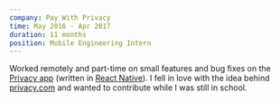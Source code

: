 ```yaml
---
company: Pay With Privacy
time: May 2016 - Apr 2017
duration: 11 months
position: Mobile Engineering Intern
---
```

Worked remotely and part-time on small features and bug fixes on the [Privacy app](https://itunes.apple.com/us/app/privacy.com-forget-your-credit/id1040298266?mt=8) (written in [React Native](https://facebook.github.io/react-native/)).  I fell in love with the idea behind [privacy.com](http://privacy.com) and wanted to contribute while I was still in school.

